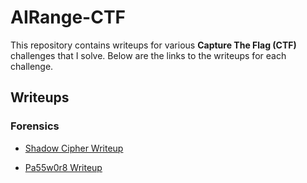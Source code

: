 # AIRange-CTF

This repository contains writeups for various **Capture The Flag (CTF)** challenges that I solve. Below are the links to the writeups for each challenge.

## Writeups

### Forensics
- [Shadow Cipher Writeup](Forensics/Shadow%20Cipher/Writeup.md)

- [Pa55w0r8 Writeup](Forensics/Pa55w0r8/Writeup.md)
<!-- ### Cryptography
- [Crypto Challenge 1 Writeup](Cryptography/Crypto%20Challenge%201/Writeup.md) -->

<!-- ### Reversing
- [Reversing Challenge 1 Writeup](Reversing/Reversing%20Challenge%201/Writeup.md)

### Web Exploitation
- [Web Exploitation Challenge 1 Writeup](Web%20Exploitation/Web%20Exploitation%20Challenge%201/Writeup.md)

### Miscellaneous
- [Miscellaneous Challenge 1 Writeup](Miscellaneous/Miscellaneous%20Challenge%201/Writeup.md)




